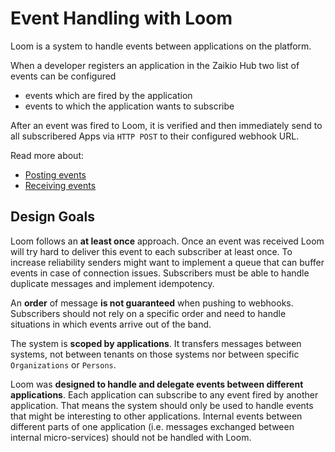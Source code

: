 # Event Handling with Loom

Loom is a system to handle events between applications on the platform.

When a developer registers an application in the Zaikio Hub two list of events can be configured

  - events which are fired by the application
  - events to which the application wants to subscribe

After an event was fired to Loom, it is verified and then immediately send to all subscribered Apps via `HTTP POST` to their configured webhook URL.

Read more about:

  - [Posting events](./posting-events.html)
  - [Receiving events](./receiving-events.html)

## Design Goals

Loom follows an **at least once** approach. Once an event was received Loom will try hard to deliver this event to each subscriber at least once. To increase reliability senders might want to implement a queue that can buffer events in case of connection issues. Subscribers must be able to handle duplicate messages and implement idempotency.

An **order** of message **is not guaranteed** when pushing to webhooks. Subscribers should not rely on a specific order and need to handle situations in which events arrive out of the band.

The system is **scoped by applications**. It transfers messages between systems, not between tenants on those systems nor between specific `Organizations` or `Persons`.

Loom was **designed to handle and delegate events between different applications**. Each application can subscribe to any event fired by another application. That means the system should only be used to handle events that might be interesting to other applications. Internal events between different parts of one application (i.e. messages exchanged between internal micro-services) should not be handled with Loom.
